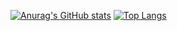 



<!---
Gyabhu/Gyabhu is a ✨ special ✨ repository because its `README.md` (this file) appears on your GitHub profile.
You can click the Preview link to take a look at your changes.
--->
[![Anurag's GitHub stats](https://github-readme-stats-git-master-gabrielmuktan-gmailcom.vercel.app/api?username=Gyabhu&show_icons=true&theme=gruvbox)](https://github.com/anuraghazra/github-readme-stats) [![Top Langs](https://github-readme-stats-git-master-gabrielmuktan-gmailcom.vercel.app/api/top-langs/?username=Gyabhu&layout=compact)](https://github.com/anuraghazra/github-readme-stats)

